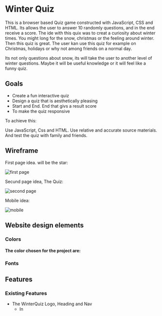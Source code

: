 # Winter Quiz
This is a browser based Quiz game constructed with JavaScript, CSS and HTML.
Its allows the user to answer 10 randomly questions, and in the end receive a score.
The ide with this quix was to creat a curiosity about winter times. You might long for the snow, christmas or the feeling around winter. Then this quiz is great.
The user kan use this quiz for example on Christmas, holidays or why not among friends on a normal day.

Its not only questions about snow, its will take the user to another level of winter questions. Maybe it will be useful knowledge or it will feel like a funny quiz.

## Goals

* Create a fun interactive quiz
* Design a quiz that is aesthetically pleasing
* Start and End. End that givs a result score
* To make the quiz responsive

To achieve this:

 Use JavaScript, Css and HTML. Use relative and accurate source materials.
 And test the quiz with family and friends.

 ## Wireframe

 First page idea. will be the star:

 ![first page](/assets/image/Ska%CC%88rmavbild%202022-09-20%20kl.%2010.12.43.png)

 Secund page idea, The Quiz:

 ![second page](/assets/image/Ska%CC%88rmavbild%202022-09-20%20kl.%2010.12.56.png)

 Mobile idea:

 ![mobile](/assets/image/Ska%CC%88rmavbild%202022-09-20%20kl.%2010.13.07.png)

## Website design elements

### Colors

#### The color chosen for the project are:

### Fonts

 ## Features

 ### Existing Features

 * The WinterQuiz Logo, Heading and Nav
   * In
